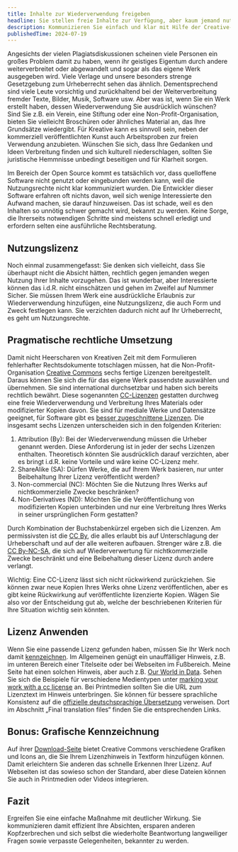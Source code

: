 ```yaml
---
title: Inhalte zur Wiederverwendung freigeben
headline: Sie stellen freie Inhalte zur Verfügung, aber kaum jemand nutzt oder verbreitet sie?
description: Kommunizieren Sie einfach und klar mit Hilfe der Creative-Commons-Lizenzen, wie andere Ihre Medien und Daten wiederverwenden dürfen
publishedTime: 2024-07-19
---
```


Angesichts der vielen Plagiatsdiskussionen scheinen viele Personen ein großes Problem damit zu haben,
wenn ihr geistiges Eigentum durch andere weiterverbreitet oder abgewandelt und sogar als das eigene Werk ausgegeben wird.
Viele Verlage und unsere besonders strenge Gesetzgebung zum Urheberrecht sehen das ähnlich.
Dementsprechend sind viele Leute vorsichtig und zurückhaltend bei der Weiterverbreitung fremder Texte, Bilder, Musik, Software usw.
Aber was ist, wenn Sie ein Werk erstellt haben, dessen Wiederverwendung Sie ausdrücklich wünschen?
Sind Sie z.B. ein Verein, eine Stiftung oder eine Non-Profit-Organisation,
bieten Sie vielleicht Broschüren oder ähnliches Material an, das Ihre Grundsätze wiedergibt.
Für Kreative kann es sinnvoll sein, neben der kommerziell veröffentlichten Kunst auch Arbeitsproben zur freien Verwendung anzubieten.
Wünschen Sie sich, dass Ihre Gedanken und Ideen Verbreitung finden und sich kulturell niederschlagen,
sollten Sie juristische Hemmnisse unbedingt beseitigen und für Klarheit sorgen.

Im Bereich der Open Source kommt es tatsächlich vor, dass quelloffene Software nicht genutzt oder eingebunden werden kann,
weil die Nutzungsrechte nicht klar kommuniziert wurden.
Die Entwickler dieser Software erfahren oft nichts davon, weil sich wenige Interessierte den Aufwand machen, sie darauf hinzuweisen.
Das ist schade, weil es den Inhalten so unnötig schwer gemacht wird, bekannt zu werden.
Keine Sorge, die Ihrerseits notwendigen Schritte sind meistens schnell erledigt und erfordern selten eine ausführliche Rechtsberatung.

## Nutzungslizenz

Noch einmal zusammengefasst: Sie denken sich vielleicht, dass Sie überhaupt nicht die Absicht hätten,
rechtlich gegen jemanden wegen Nutzung Ihrer Inhalte vorzugehen.
Das ist wunderbar, aber Interessierte können das i.d.R. nicht einschätzen und gehen im Zweifel auf Nummer Sicher.
Sie müssen Ihrem Werk eine ausdrückliche Erlaubnis zur Wiederverwendung hinzufügen, eine Nutzungslizenz, die auch Form und Zweck festlegen kann.
Sie verzichten dadurch nicht auf Ihr Urheberrecht, es geht um Nutzungsrechte.

## Pragmatische rechtliche Umsetzung

Damit nicht Heerscharen von Kreativen Zeit mit dem Formulieren fehlerhafter Rechtsdokumente totschlagen müssen,
hat die Non-Profit-Organisation [Creative Commons] sechs fertige Lizenzen bereitgestellt.
Daraus können Sie sich die für das eigene Werk passendste auswählen und übernehmen.
Sie sind international durchsetzbar und haben sich bereits rechtlich bewährt.
Diese sogenannten [CC-Lizenzen] gestatten durchweg eine freie Wiederverwendung und Verbreitung Ihres Materials oder modifizierter Kopien davon.
Sie sind für mediale Werke und Datensätze geeignet, für Software gibt es [besser zugeschnittene Lizenzen][choose a license].
Die insgesamt sechs Lizenzen unterscheiden sich in den folgenden Kriterien:

1. Attribution (By): Bei der Wiederverwendung müssen die Urheber genannt werden. Diese Anforderung ist in jeder der sechs Lizenzen enthalten.
   Theoretisch könnten Sie ausdrücklich darauf verzichten, aber es bringt i.d.R. keine Vorteile und wäre keine CC-Lizenz mehr.
2. ShareAlike (SA): Dürfen Werke, die auf Ihrem Werk basieren, nur unter Beibehaltung Ihrer Lizenz veröffentlicht werden?
3. Non-commercial (NC): Möchten Sie die Nutzung Ihres Werks auf nichtkommerzielle Zwecke beschränken?
4. Non-Derivatives (ND): Möchten Sie die Veröffentlichung von modifizierten Kopien unterbinden
   und nur eine Verbreitung Ihres Werks in seiner ursprünglichen Form gestatten?

Durch Kombination der Buchstabenkürzel ergeben sich die Lizenzen.
Am permissivsten ist die [CC By], die alles erlaubt bis auf Unterschlagung der Urheberschaft und auf der alle weiteren aufbauen.
Strenger wäre z.B. die [CC By-NC-SA],
die sich auf Wiederverwertung für nichtkommerzielle Zwecke beschränkt und eine Beibehaltung dieser Lizenz durch andere verlangt.

Wichtig: Eine CC-Lizenz lässt sich nicht rückwirkend zurückziehen.
Sie können zwar neue Kopien Ihres Werks ohne Lizenz veröffentlichen, aber es gibt keine Rückwirkung auf veröffentlichte lizenzierte Kopien.
Wägen Sie also vor der Entscheidung gut ab, welche der beschriebenen Kriterien für Ihre Situation wichtig sein könnten.

## Lizenz Anwenden

Wenn Sie eine passende Lizenz gefunden haben, müssen Sie Ihr Werk noch damit [kennzeichnen][marking your work with a cc license].
Im Allgemeinen genügt ein unauffälliger Hinweis, z.B. im unteren Bereich einer Titelseite oder bei Webseiten im Fußbereich.
Meine Seite hat einen solchen Hinweis, aber auch z.B. [Our World in Data].
Sehen Sie sich die Beispiele für verschiedene Medientypen unter [marking your work with a cc license] an.
Bei Printmedien sollten Sie die URL zum Lizenztext im Hinweis unterbringen.
Sie können für bessere sprachliche Konsistenz auf die [offizielle deutschsprachige Übersetzung][translation files] verweisen.
Dort im Abschnitt „Final translation files“ finden Sie die entsprechenden Links.

## Bonus: Grafische Kennzeichnung

Auf ihrer [Download-Seite][downloads] bietet Creative Commons verschiedene Grafiken und Icons an, die Sie Ihrem Lizenzhinweis in Textform hinzufügen können.
Damit erleichtern Sie anderen das schnelle Erkennen Ihrer Lizenz.
Auf Webseiten ist das sowieso schon der Standard, aber diese Dateien können Sie auch in Printmedien oder Videos integrieren.

## Fazit

Ergreifen Sie eine einfache Maßnahme mit deutlicher Wirkung.
Sie kommunizieren damit effizient Ihre Absichten, ersparen anderen Kopfzerbrechen
und sich selbst die wiederholte Beantwortung langweiliger Fragen sowie verpasste Gelegenheiten, bekannter zu werden.

[creative commons]: https://creativecommons.org/
[cc-lizenzen]: https://creativecommons.org/share-your-work/cclicenses/
[cc by]: https://creativecommons.org/licenses/by/4.0/
[cc by-nc-sa]: https://creativecommons.org/licenses/by-nc-sa/4.0/
[choose a license]: https://choosealicense.com/
[marking your work with a cc license]: https://wiki.creativecommons.org/wiki/Marking_your_work_with_a_CC_license
[our world in data]: https://ourworldindata.org/
[translation files]: https://wiki.creativecommons.org/wiki/Legal_Tools_Translation/4.0/German#FINAL_translation_files
[downloads]: https://creativecommons.org/mission/downloads/
